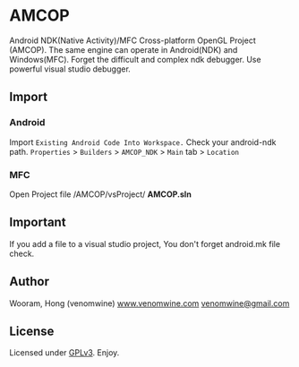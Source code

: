 # AMCOP

Android NDK(Native Activity)/MFC Cross-platform OpenGL Project (AMCOP).
The same engine can operate in Android(NDK) and Windows(MFC).
Forget the difficult and complex ndk debugger. Use powerful visual studio debugger.

## Import

### Android
Import `Existing Android Code Into Workspace.`
Check your android-ndk path.
`Properties` > `Builders` > `AMCOP_NDK` > `Main` tab > `Location`

### MFC
Open Project file
/AMCOP/vsProject/ **AMCOP.sln**

## Important

If you add a file to a visual studio project, You don't forget android.mk file check.

## Author

Wooram, Hong (venomwine)
www.venomwine.com
venomwine@gmail.com

## License

Licensed under [GPLv3][gplv3]. Enjoy.

[gplv3]: http://opensource.org/licenses/GPL-3.0
 